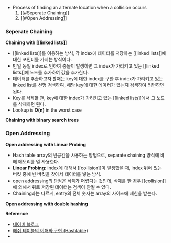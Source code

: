 - Process of finding an alternate location when a collision occurs
	1. [[#Seperate Chaining]]
	2. [[#Open Addressing]]

### Seperate Chaining
**Chaining with [[linked lists]]**
- [[linked lists]]를 이용하는 방식, 각 index에 데이터를 저장하는 [[linked lists]]에 대한 포인터를 가지는 방식이다. 
- 만일 동일 index로 인하여 충돌이 발생하면 그 index가 가리키고 있는 [[linked lists]]에 노드를 추가하여 값을 추가한다.
- 데이터를 추출하고자 할때는 key에 대한 index를 구한 후 index가 가리키고 있는 linked list를 선형 검색하여, 해당 key에 대한 데이터가 있는지 검색하여 리턴하면 된다. 
- Key를 삭제할 땐, key에 대한 index가 가리키고 있는 [[linked lists]]에서 그 노드를 삭제하면 된다. 
- Lookup is **O(n)** in the worst case

**Chaining with binary search trees**
### Open Addressing
**Open addressing with Linear Probing**
- Hash table array의 빈공간을 사용하는 방법으로, separate chaining 방식에 비해 메모리를 덜 사용한다. 
- **Linear Probing**: index에 대해서 [[collision]]이 발생했을 때, index 뒤에 있는 버킷 중에 빈 버킷을 찾아서 데이터를 넣는 방식. 
- open addressing의 단점은 삭제가 어렵다는 것인데, 삭제를 한 경우 [[collision]]에 의해서 뒤로 저장된 데이터는 검색이 안될 수 있다. 
- Chaining과는 다르게, entry의 전체 숫자는 array의 사이즈에 제한을 받는다. 

**Open addressing with double hashing**



**Reference**
- [네이버 블로그](https://m.blog.naver.com/weplayicecream/221467971945)
- [해쉬 테이블의 이해와 구현 (Hashtable)](https://bcho.tistory.com/1072)
- 

